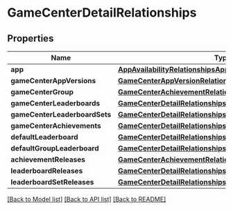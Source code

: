 # GameCenterDetailRelationships

## Properties
Name | Type | Description | Notes
------------ | ------------- | ------------- | -------------
**app** | [**AppAvailabilityRelationshipsApp**](AppAvailabilityRelationshipsApp.md) |  | [optional] 
**gameCenterAppVersions** | [**GameCenterAppVersionRelationshipsCompatibilityVersions**](GameCenterAppVersionRelationshipsCompatibilityVersions.md) |  | [optional] 
**gameCenterGroup** | [**GameCenterAchievementRelationshipsGameCenterGroup**](GameCenterAchievementRelationshipsGameCenterGroup.md) |  | [optional] 
**gameCenterLeaderboards** | [**GameCenterDetailRelationshipsGameCenterLeaderboards**](GameCenterDetailRelationshipsGameCenterLeaderboards.md) |  | [optional] 
**gameCenterLeaderboardSets** | [**GameCenterDetailRelationshipsGameCenterLeaderboardSets**](GameCenterDetailRelationshipsGameCenterLeaderboardSets.md) |  | [optional] 
**gameCenterAchievements** | [**GameCenterDetailRelationshipsGameCenterAchievements**](GameCenterDetailRelationshipsGameCenterAchievements.md) |  | [optional] 
**defaultLeaderboard** | [**GameCenterDetailRelationshipsDefaultLeaderboard**](GameCenterDetailRelationshipsDefaultLeaderboard.md) |  | [optional] 
**defaultGroupLeaderboard** | [**GameCenterDetailRelationshipsDefaultLeaderboard**](GameCenterDetailRelationshipsDefaultLeaderboard.md) |  | [optional] 
**achievementReleases** | [**GameCenterAchievementRelationshipsReleases**](GameCenterAchievementRelationshipsReleases.md) |  | [optional] 
**leaderboardReleases** | [**GameCenterDetailRelationshipsLeaderboardReleases**](GameCenterDetailRelationshipsLeaderboardReleases.md) |  | [optional] 
**leaderboardSetReleases** | [**GameCenterDetailRelationshipsLeaderboardSetReleases**](GameCenterDetailRelationshipsLeaderboardSetReleases.md) |  | [optional] 

[[Back to Model list]](../README.md#documentation-for-models) [[Back to API list]](../README.md#documentation-for-api-endpoints) [[Back to README]](../README.md)


